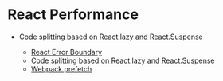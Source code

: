 # React Performance

- [Code splitting based on React.lazy and React.Suspense](https://reactjs.org/docs/code-splitting.html#route-based-code-splitting)

  - [React Error Boundary](https://www.npmjs.com/package/react-error-boundary)
  - [Code splitting based on React.lazy and React.Suspense](https://reactjs.org/docs/code-splitting.html#route-based-code-splitting)
  - [Webpack prefetch](https://webpack.js.org/guides/code-splitting/#prefetchingpreloading-modules)
